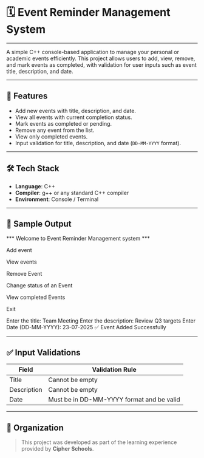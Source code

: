 # 🗓️ Event Reminder Management System

---

A simple C++ console-based application to manage your personal or academic events efficiently. This project allows users to add, view, remove, and mark events as completed, with validation for user inputs such as event title, description, and date.

---

## 🚀 Features

- Add new events with title, description, and date.
- View all events with current completion status.
- Mark events as completed or pending.
- Remove any event from the list.
- View only completed events.
- Input validation for title, description, and date (`DD-MM-YYYY` format).

---

## 🛠️ Tech Stack

- **Language**: C++
- **Compiler**: g++ or any standard C++ compiler
- **Environment**: Console / Terminal

---

## 🧪 Sample Output

*** Welcome to Event Reminder Management system ***

Add event

View events

Remove Event

Change status of an Event

View completed Events

Exit

Enter the title: Team Meeting
Enter the description: Review Q3 targets
Enter Date (DD-MM-YYYY): 23-07-2025
✅ Event Added Successfully

---

## ✅ Input Validations

| Field       | Validation Rule                                |
|-------------|------------------------------------------------|
| Title       | Cannot be empty                                |
| Description | Cannot be empty                                |
| Date        | Must be in DD-MM-YYYY format and be valid      |

---

## 🏫 Organization

> This project was developed as part of the learning experience provided by **Cipher Schools**.

